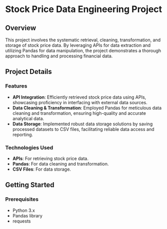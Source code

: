 # Stock Price Data Engineering Project

## Overview

This project involves the systematic retrieval, cleaning, transformation, and storage of stock price data. By leveraging APIs for data extraction and utilizing Pandas for data manipulation, the project demonstrates a thorough approach to handling and processing financial data.

## Project Details

### Features

- **API Integration**: Efficiently retrieved stock price data using APIs, showcasing proficiency in interfacing with external data sources.
- **Data Cleaning & Transformation**: Employed Pandas for meticulous data cleaning and transformation, ensuring high-quality and accurate analytical data.
- **Data Storage**: Implemented robust data storage solutions by saving processed datasets to CSV files, facilitating reliable data access and reporting.

### Technologies Used

- **APIs**: For retrieving stock price data.
- **Pandas**: For data cleaning and transformation.
- **CSV Files**: For data storage.

## Getting Started

### Prerequisites

- Python 3.x
- Pandas library
- requests
